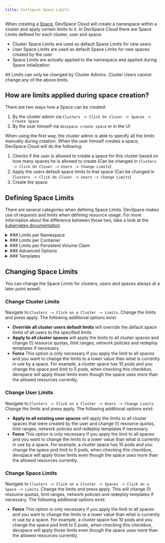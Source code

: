 ```yaml
---
title: Configure Space Limits
---
```



When creating a [Space](../../cloud/spaces/what-are-spaces), DevSpace Cloud will create a namespace within a cluster and apply certain limits to it. In DevSpace Cloud there are Space Limits defined for each cluster, user and space:
- Cluster Space Limits are used as default Space Limits for new users 
- User Space Limits are used as default Space Limits for new spaces created by the user 
- Space Limits are actually applied to the namespace and applied during Space intialization

All Limits can only be changed by Cluster Admins. Cluster Users cannot change any of the above limits.

## How are limits applied during space creation?

There are two ways how a Space can be created:
1. By the cluster admin via `Clusters -> Click On Cluser -> Spaces -> Create Space`
2. By the user himself via `devspace create space` or in the UI

When using the first way, the cluster admin is able to specify all the limits manually during creation. When the user himself creates a space, DevSpace Cloud will do the following:
1. Checks if the user is allowed to create a space for this cluster based on how many spaces he is allowed to create (Can be changed in `Clusters -> Click On Cluser -> Users -> Change Limits`)
2. Apply the users default space limits to that space (Can be changed in `Clusters -> Click On Cluser -> Users -> Change Limits`)
3. Create the space

## Defining Space Limits

There are several categories when defining Space Limits. DevSpace makes use of requests and limits when defining resource usage. For more information about the difference between those two, take a look at the [kubernetes documentation](https://kubernetes.io/docs/concepts/configuration/manage-compute-resources-container/#resource-requests-and-limits-of-pod-and-container)

<details>
<summary>
### Limits per Namespace
</summary>
Limits in this section apply to the complete Space and are enforced through a [Resource Quota](https://kubernetes.io/docs/concepts/policy/resource-quotas/). 

**Max Limit CPU**: The max sum allowed of cores limits defined on all containers per namespace  
**Max Limit Memory**: The max sum allowed of memory limits defined on all containers per namespace  
**Max Limit Ephemeral Storage**: The max sum allowed of [ephemeral storage](https://kubernetes.io/docs/concepts/configuration/manage-compute-resources-container/#local-ephemeral-storage) limits defined on all containers per namespace  
**Max Requests CPU**: The max sum allowed of cores requests defined on all containers per namespace  
**Max Requests Memory**: The max sum allowed of memory requests defined on all containers per namespace  
**Max Requests Ephemeral Storage**: The max sum allowed of [ephemeral storage](https://kubernetes.io/docs/concepts/configuration/manage-compute-resources-container/#local-ephemeral-storage) requests defined on all containers per namespace  
**Max Requests Storage**: The max sum allowed of all requested storage trough persistent volume claims in a namespace  
**Max Pods**: The max number of pods allowed in a namespace  
**Max Services**: The max number of services allowed in a namespace  
**Max Persistent Volumes Claims**: The max number of persistent volume claims allowed in a namespace  
**Max Secrets**: The max number of secrets allowed in a namespace  
**Max Config Maps**: The max number of config maps allowed in a namespace  
**Max Ingresses**: The max number of ingresses allowed in a namespace  
**Max Roles**: The max number of roles allowed in a namespace  
**Max Roles Bindings**: The max number of roles bindings allowed in a namespace  
**Max Service Accounts**: The max number of service accounts allowed in a namespace  
**Custom resourcequota limits**: Custom resource quota limits that will be appended to the `spec.hard` section of the created resource quota (e.g. "count/customresource=10,count/customresource2=10")

</details>

<details>
<summary>
### Limits per Container
</summary>
Limits in this section apply to individually deployed containers and are enforced through a [Limit Range](https://kubernetes.io/docs/concepts/policy/limit-range/). 

**Default Limit CPU**: The default cpu limits to use if no limits is defined for the container  
**Default Limit Memory**: The default memory limits to use if no limits is defined for the container  
**Default Limit Ephemeral Storage** The default [ephemeral storage](https://kubernetes.io/docs/concepts/configuration/manage-compute-resources-container/#local-ephemeral-storage) limits to use if no limits is defined for the container  
**Default Requests CPU**: The default cpu requests to use if no reuests is defined for the container  
**Default Requests Memory**: The default memory requests to use if no requests is defined for the container  
**Default Requests Ephemeral Storage** The default [ephemeral storage](https://kubernetes.io/docs/concepts/configuration/manage-compute-resources-container/#local-ephemeral-storage) requests to use if no requests is defined for the container  
**Max Container CPU**: Maximum amount of cores allowed per container  
**Max Container Memory**: Maxmimum amount of memory allowed per container  
**Max Container Ephemeral Storage** Maxmimum amount of ephemeral storage allowed per container  
**Min Requests Container CPU**: The minimum requests allowed for container cpu  
**Min Requests Container Memory**: The minimum requests allowed for container memory  
**Min Requests Container Ephemeral Storage**: The minimum requests allowed for ephemeral Storage  
**Min Container CPU**: The minimum limits allowed for container cpu (Enforced by admission controller)  
**Min Container Memory**: The minimum limits allowed for container memory (Enforced by admission controller)  
**Min Container Ephemeral Storage**: The minimum limits allowed for ephemeral storage (Enforced by admission controller)  

</details>
<details>
<summary>
### Limits per Persistent Volume Claim
</summary>

Limits in this sections apply to each [persistent volume claim](https://kubernetes.io/docs/concepts/storage/persistent-volumes/#lifecycle-of-a-volume-and-claim) and are enforced through a [Limit Range](https://kubernetes.io/docs/concepts/policy/limit-range/).  

**Max Limit Persistent Volume Claim**: The maximum limit of requested storage per persistent volume claim  
**Min Limit Persistent Volume Claim**: The minimum limit of requested storage per persistent volume claim  

</details>


<details>
<summary>
### Advanced Options
</summary>

**Enable Network Policy**: Deploys a network policy for the space that disallows pods in the namespace to communicate with other namespaces  
**Enable Admission Controller**: Marks the namespace for the admission controller to check for certain security problems within container specifications and enforces some limits  
**Enable Limit Range**: Deploys a limit range object into the space that enforces default limits and limits per container and persistent volume claim  
**Enable Resource Quota**: Deploys a resource quota object into the space that enforces namespace limits  
**Use Cluster Role for Service Account**: Uses the given cluster role to create a rolebinding for the default and user service account in the space  
**Use Ingress Class for ingresses**: Enforces the specified ingress class for all ingresses in the space  
**Allow all ingress hosts in namespace**: If true allows the user to specify any host in an ingress. If false only hosts that are added in the `Domains` are allowed as hosts for ingresses. Domains can only be added by cluster admins or are added by default if a cluster default space domain is configured.  
**Skip Admission controller pod security checks**: If false the admission controller skips potential security issue checks on deployed pods  
**Max Pod Container**: The maximum number of containers allowed per pod (Enforced by admission controller)  
**Max pod termination grace period in seconds**: The maximum allowed number of seconds to wait if a pod should be terminated  
**Pod Egress Bandwidth**: If specified automatically enforces the annotation "kubernetes.io/egress-bandwidth" on each deployed pod  
**Pod Ingress Bandwidth**: If specified automatically enforces the annotation "kubernetes.io/ingress-bandwidth" on each deployed pod  
**Empty Dir Storage Allowed**: If true allows pods to specify an empty dir volume (enforced by admission controller)  
**Empty Dir Storage Default Size**: The default size of the empty dir volume if none specified (enforced by admission controller)  
**Empty Dir Storage Max Size**: The maximum size allowed for empty dir volumes (enforced by admission controller)  
**Set Node Selector for pods**: Automatically makes sure the following node selector is set for each deployed pod (e.g. devspace.cloud/type=limited)  
**Set Tolerations for pods**: Automatically makes sure the following tolerations are set for each deployed pod (e.g. devspace.cloud/taint=limited)  

</details>

<details>
<summary>
### Templates
</summary>

In this section you can define any kubernetes resources that will be deployed at space creation. You can define pods, custom service accounts, role bindings, custom resources etc. here. The resources will be deployed via `kubectl apply -f` on space creation.  

</details>

## Changing Space Limits

You can change the Space Limits for clusters, users and spaces always at a later point aswell:

### Change Cluster Limits

Navigate to `Clusters -> Click on a Cluster -> Limits`. Change the limits and press apply. The following additional options exist:
- **Override all cluster users default limits** will override the default space limits of all users to the specified limits
- **Apply to all cluster spaces** will apply the limits to all cluster spaces and change (!) resource quotas, limit ranges, network policies and redeploy templates if necessary.
- **Force** This option is only necessary if you apply the limit to all spaces and you want to change the limits to a lower value than what is currently in use by a space. For example, a cluster space has 10 pods and you change the space pod limit to 5 pods, when checking this checkbox, devspace will apply those limits even though the space uses more than the allowed resources currently.

### Change User Limits

Navigate to `Clusters -> Click on a Cluster -> Users -> Change Limits`. Change the limits and press apply. The following additional options exist:
- **Apply to all existing user spaces** will apply the limits to all cluster spaces that were created by the user and change (!) resource quotas, limit ranges, network policies and redeploy templates if necessary.
- **Force** This option is only necessary if you apply the limit to all spaces and you want to change the limits to a lower value than what is currently in use by a space. For example, a cluster space has 10 pods and you change the space pod limit to 5 pods, when checking this checkbox, devspace will apply those limits even though the space uses more than the allowed resources currently.

### Change Space Limits

Navigate to `Clusters -> Click on a Cluster -> Spaces -> Click on a Space -> Limits`. Change the limits and press apply. This will change (!) resource quotas, limit ranges, network policies and redeploy templates if necessary. The following additional options exist:
- **Force** This option is only necessary if you apply the limit to all spaces and you want to change the limits to a lower value than what is currently in use by a space. For example, a cluster space has 10 pods and you change the space pod limit to 5 pods, when checking this checkbox, devspace will apply those limits even though the space uses more than the allowed resources currently.

